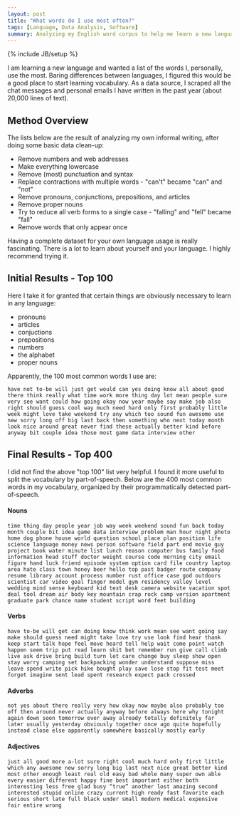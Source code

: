 ```yaml
---
layout: post
title: "What words do I use most often?"
tags: [Language, Data Analysis, Software]
summary: Analyzing my English word corpus to help me learn a new language.
---
```


{% include JB/setup %}

I am learning a new language and wanted a list of the words I, personally, use the most. Baring differences between languages, I figured this would be a good place to start learning vocabulary. As a data source, I scraped all the chat messages and personal emails I have written in the past year (about 20,000 lines of text).

## Method Overview

The lists below are the result of analyzing my own informal writing, after doing some basic data clean-up:

* Remove numbers and web addresses
* Make everything lowercase
* Remove (most) punctuation and syntax
* Replace contractions with multiple words - "can't" became "can" and "not"
* Remove pronouns, conjunctions, prepositions, and articles
* Remove proper nouns
* Try to reduce all verb forms to a single case - "falling" and "fell" became "fall"
* Remove words that only appear once

Having a complete dataset for your own language usage is really fascinating. There is a lot to learn about yourself and your language. I highly recommend trying it.


## Initial Results - Top 100

Here I take it for granted that certain things are obviously necessary to learn in any language:

* pronouns
* articles
* conjuctions
* prepositions
* numbers
* the alphabet
* proper nouns

Apparently, the 100 most common words I use are:

    have not to-be will just get would can yes doing know all about good there think really what time work more thing day lot mean people sure very see want could how going okay now year maybe say make job also right should guess cool way much need hard only first probably little week might love take weekend try any which too sound fun awesome use new sorry long off big last back then something who next today month look nice around great never find these actually better kind before anyway bit couple idea those most game data interview other


## Final Results - Top 400

I did not find the above "top 100" list very helpful. I found it more useful to split the vocabulary by part-of-speech. Below are the 400 most common words in my vocabulary, organized by their programmatically detected part-of-speech.

#### Nouns

    time thing day people year job way week weekend sound fun back today month couple bit idea game data interview problem man hour night photo home dog phone house world question school place plan position life science language money news person software field part end movie guy project book water minute list lunch reason computer bus family food information head stuff doctor weight course code morning city email figure hand luck friend episode system option card file country laptop area hate class town honey beer hello top past badger route company resume library account process number rust office case god outdoors scientist car video goal finger model gym residency valley level wedding mind sense keyboard kid text desk camera website vacation spot deal tool dream air body key mountain crap rock camp version apartment graduate park chance name student script word feet building

#### Verbs

    have to-be will get can doing know think work mean see want going say make should guess need might take love try use look find hear thank keep start talk hope feel move heard tell help wait come point watch happen seem trip put read learn shit bet remember run give call climb live ask drive bring build turn let care change buy sleep show open stay worry camping set backpacking wonder understand suppose miss leave spend write pick hike bought play save lose stop fit test meet forget imagine sent lead spent research expect pack crossed

#### Adverbs

    not yes about there really very how okay now maybe also probably too off then around never actually anyway before always here why tonight again down soon tomorrow ever away already totally definitely far later usually yesterday obviously together once ago quite hopefully instead close else apparently somewhere basically mostly early

#### Adjectives

    just all good more a-lot sure right cool much hard only first little which any awesome new sorry long big last next nice great better kind most other enough least real old easy bad whole many super own able every easier different happy fine best important either both interesting less free glad busy “true” another lost amazing second interested stupid online crazy current high ready fast favorite each serious short late full black under small modern medical expensive fair entire wrong
